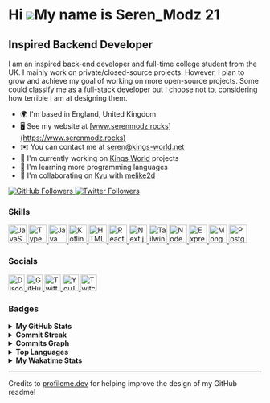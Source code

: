 # Hi ![](https://user-images.githubusercontent.com/18350557/176309783-0785949b-9127-417c-8b55-ab5a4333674e.gif)My name is Seren_Modz 21

## Inspired Backend Developer

I am an inspired back-end developer and full-time college student from the UK. I mainly work on private/closed-source projects. However, I plan to grow and achieve my goal of working on more open-source projects. Some could classify me as a full-stack developer but I choose not to, considering how terrible I am at designing them.

- 🌍 I'm based in England, United Kingdom
- 🖥️ See my website at [www.serenmodz.rocks](https://www.serenmodz.rocks)
- ✉️ You can contact me at [seren@kings-world.net](mailto:seren@kings-world.net)
- 🚀 I'm currently working on [Kings World](https://kings-world.net) projects
- 🧠 I'm learning more programming languages
- 🤝 I'm collaborating on [Kyu](https://kyubot.app) with [melike2d](https://github.com/melike2d)

<a href="https://www.github.com/SerenModz21" target="_blank" rel="noreferrer">
  <img
    src="https://img.shields.io/github/followers/SerenModz21?logo=github&style=for-the-badge&color=0891b2&labelColor=1c1917"
    alt="GitHub Followers"
  />
</a>
<a href="https://www.twitter.com/SerenModz21" target="_blank" rel="noreferrer">
  <img
    src="https://img.shields.io/twitter/follow/SerenModz21?logo=twitter&style=for-the-badge&color=0891b2&labelColor=1c1917"
    alt="Twitter Followers"
  />
</a>

### Skills

<p>
  <a href="https://developer.mozilla.org/en-US/docs/Web/JavaScript" target="_blank" rel="noreferrer" title="JavaScript">
    <img
      src="https://raw.githubusercontent.com/danielcranney/readme-generator/main/public/icons/skills/javascript-colored.svg"
      width="36"
      height="36"
      alt="JavaScript"
    />
  </a>
  <a href="https://www.typescriptlang.org" target="_blank" rel="noreferrer" title="TypeScript">
    <img
      src="https://raw.githubusercontent.com/danielcranney/readme-generator/main/public/icons/skills/typescript-colored.svg"
      width="36"
      height="36"
      alt="TypeScript"
    />
  </a>
  <a href="https://www.oracle.com/java" target="_blank" rel="noreferrer" title="Java">
    <img
      src="https://raw.githubusercontent.com/danielcranney/readme-generator/main/public/icons/skills/java-colored.svg"
      width="36"
      height="36"
      alt="Java"
    />
  </a>
  <a href="https://kotlinlang.org" target="_blank" rel="noreferrer" title="Kotlin">
    <img
      src="https://raw.githubusercontent.com/danielcranney/readme-generator/main/public/icons/skills/kotlin-colored.svg"
      width="36"
      height="36"
      alt="Kotlin"
    />
  </a>
  <a href="https://developer.mozilla.org/en-US/docs/Glossary/HTML5" target="_blank" rel="noreferrer" title="HTML5">
    <img
      src="https://raw.githubusercontent.com/danielcranney/readme-generator/main/public/icons/skills/html5-colored.svg"
      width="36"
      height="36"
      alt="HTML5"
    />
  </a>
  <a href="https://reactjs.org" target="_blank" rel="noreferrer" title="React">
    <img
      src="https://raw.githubusercontent.com/danielcranney/readme-generator/main/public/icons/skills/react-colored.svg"
      width="36"
      height="36"
      alt="React"
    />
  </a>
  <a href="https://nextjs.org/docs" target="_blank" rel="noreferrer" title="Next.js">
    <img
      src="https://raw.githubusercontent.com/danielcranney/readme-generator/main/public/icons/skills/nextjs-colored.svg"
      width="36"
      height="36"
      alt="Next.js"
    />
  </a>
  <a href="https://tailwindcss.com" target="_blank" rel="noreferrer" title="TailwindCSS">
    <img
      src="https://raw.githubusercontent.com/danielcranney/readme-generator/main/public/icons/skills/tailwindcss-colored.svg"
      width="36"
      height="36"
      alt="TailwindCSS"
    />
  </a>
  <a href="https://nodejs.org/en" target="_blank" rel="noreferrer" title="Node.js">
    <img
      src="https://raw.githubusercontent.com/danielcranney/readme-generator/main/public/icons/skills/nodejs-colored.svg"
      width="36"
      height="36"
      alt="Node.js"
    />
  </a>
  <a href="https://expressjs.com" target="_blank" rel="noreferrer" title="Express">
    <img
      src="https://raw.githubusercontent.com/danielcranney/readme-generator/main/public/icons/skills/express-colored.svg"
      width="36"
      height="36" 
      alt="Express"
    />
  </a>
  <a href="https://www.mongodb.com" target="_blank" rel="noreferrer" title="MongoDB">
    <img
      src="https://raw.githubusercontent.com/danielcranney/readme-generator/main/public/icons/skills/mongodb-colored.svg"
      width="36"
      height="36"
      alt="MongoDB"
    />
  </a>
  <a href="https://www.postgresql.org" target="_blank" rel="noreferrer" title="PostgreSQL">
    <img
      src="https://raw.githubusercontent.com/danielcranney/readme-generator/main/public/icons/skills/postgresql-colored.svg"
      width="36"
      height="36"
      alt="PostgreSQL"
    />
  </a>
</p>

### Socials

<p>
  <a href="https://discord.com/users/287278949548032000" target="_blank" rel="noreferrer" title="Discord">
    <img
      src="https://raw.githubusercontent.com/danielcranney/readme-generator/main/public/icons/socials/discord.svg"
      width="32"
      height="32"
      alt="Discord"
    />
  </a>
  <a href="https://www.github.com/SerenModz21" target="_blank" rel="noreferrer" title="GitHub">
    <img
      src="https://raw.githubusercontent.com/danielcranney/readme-generator/main/public/icons/socials/github.svg"
      width="32"
      height="32"
      alt="GitHub"
    />
  </a>
  <a href="https://www.twitter.com/SerenModz21" target="_blank" rel="noreferrer" title="Twitter">
    <img
      src="https://raw.githubusercontent.com/danielcranney/readme-generator/main/public/icons/socials/twitter.svg"
      width="32"
      height="32"
      alt="Twitter"
    />
  </a>
  <a href="https://www.youtube.com/@SerenModz21" target="_blank" rel="noreferrer" title="YouTube">
    <img
      src="https://raw.githubusercontent.com/danielcranney/readme-generator/main/public/icons/socials/youtube.svg"
      width="32"
      height="32"
      alt="YouTube"
    />
  </a>
  <a href="https://www.twitch.tv/seren_modz21" target="_blank" rel="noreferrer" title="Twitch">
    <img src="https://raw.githubusercontent.com/danielcranney/readme-generator/main/public/icons/socials/twitch.svg"
      width="32"
      height="32"
      alt="Twitch"
    />
  </a>
</p>

### Badges

<details>
  <summary>
    <b>My GitHub Stats</b>
  </summary>
  <br />
  <a href="https://www.github.com/SerenModz21">
    <img 
      src="https://github-readme-stats.vercel.app/api?username=SerenModz21&show_icons=true&hide=&count_private=true&title_color=0891b2&text_color=ffffff&icon_color=0891b2&bg_color=1c1917&hide_border=true&show_icons=true" 
      alt="SerenModz21's GitHub stats"
    />
  </a>
</details>

<details>
  <summary>
    <b>Commit Streak</b>
  </summary>
  <br />
  <a href="https://www.github.com/SerenModz21">
    <img
      src="https://github-readme-streak-stats.herokuapp.com/?user=SerenModz21&stroke=ffffff&background=1c1917&ring=0891b2&fire=0891b2&currStreakNum=ffffff&currStreakLabel=0891b2&sideNums=ffffff&sideLabels=ffffff&dates=ffffff&hide_border=true"
      alt="Commit Streak"
    />
  </a>
</details>

<details>
  <summary>
    <b>Commits Graph</b>
  </summary>
  <br />
  <a href="https://www.github.com/SerenModz21">
    <img
      src="https://github-readme-activity-graph.vercel.app/graph?username=SerenModz21&bg_color=1c1917&color=ffffff&line=0891b2&point=ffffff&area_color=1c1917&area=true&hide_border=true&custom_title=GitHub%20Commits%20Graph"
      alt="GitHub Commits Graph"
    />
  </a>
</details>

<details>
  <summary>
    <b>Top Languages</b>
  </summary>
  <br />
  <a href="https://github.com/SerenModz21">
    <img
      src="https://github-readme-stats.vercel.app/api/top-langs/?username=SerenModz21&langs_count=10&title_color=0891b2&text_color=ffffff&icon_color=0891b2&bg_color=1c1917&hide_border=true&locale=en&custom_title=Top%20%Languages"
      alt="Top Languages"
    />
  </a>
</details>

<details>
  <summary>
    <b>My Wakatime Stats</b>
  </summary>
  <br />
  
<!--START_SECTION:waka-->
![Code Time](http://img.shields.io/badge/Code%20Time-2%2C252%20hrs%2028%20mins-blue)

![Profile Views](http://img.shields.io/badge/Profile%20Views-0-blue)

![Lines of code](https://img.shields.io/badge/From%20Hello%20World%20I%27ve%20Written-1.6%20million%20lines%20of%20code-blue)

**🐱 My GitHub Data** 

> 📦 300.1 kB Used in GitHub's Storage 
 > 
> 🏆 491 Contributions in the Year 2024
 > 
> 🚫 Not Opted to Hire
 > 
> 📜 7 Public Repositories 
 > 
> 🔑 14 Private Repositories 
 > 
**I'm a Night 🦉** 

```text
🌞 Morning                2226 commits        ███░░░░░░░░░░░░░░░░░░░░░░   13.70 % 
🌆 Daytime                2303 commits        ████░░░░░░░░░░░░░░░░░░░░░   14.17 % 
🌃 Evening                6744 commits        ██████████░░░░░░░░░░░░░░░   41.51 % 
🌙 Night                  4974 commits        ████████░░░░░░░░░░░░░░░░░   30.61 % 
```
📅 **I'm Most Productive on Thursday** 

```text
Monday                   2358 commits        ████░░░░░░░░░░░░░░░░░░░░░   14.51 % 
Tuesday                  2071 commits        ███░░░░░░░░░░░░░░░░░░░░░░   12.75 % 
Wednesday                2360 commits        ████░░░░░░░░░░░░░░░░░░░░░   14.53 % 
Thursday                 2930 commits        █████░░░░░░░░░░░░░░░░░░░░   18.03 % 
Friday                   1948 commits        ███░░░░░░░░░░░░░░░░░░░░░░   11.99 % 
Saturday                 2180 commits        ███░░░░░░░░░░░░░░░░░░░░░░   13.42 % 
Sunday                   2400 commits        ████░░░░░░░░░░░░░░░░░░░░░   14.77 % 
```


📊 **This Week I Spent My Time On** 

```text
🕑︎ Time Zone: Europe/London

💬 Programming Languages: 
YAML                     1 hr 43 mins        ██████░░░░░░░░░░░░░░░░░░░   22.71 % 
Markdown                 1 hr 37 mins        █████░░░░░░░░░░░░░░░░░░░░   21.45 % 
TOML                     1 hr 30 mins        █████░░░░░░░░░░░░░░░░░░░░   19.91 % 
JSON                     48 mins             ███░░░░░░░░░░░░░░░░░░░░░░   10.60 % 
Text                     42 mins             ██░░░░░░░░░░░░░░░░░░░░░░░   09.23 % 

🔥 Editors: 
VS Code                  6 hrs 58 mins       ███████████████████████░░   91.99 % 
IntelliJ IDEA            36 mins             ██░░░░░░░░░░░░░░░░░░░░░░░   08.01 % 

🐱‍💻 Projects: 
KingsMC-Modpack          4 hrs 11 mins       ██████████████░░░░░░░░░░░   55.17 % 
discord-bridge           1 hr 49 mins        ██████░░░░░░░░░░░░░░░░░░░   24.12 % 
.minecraft               41 mins             ██░░░░░░░░░░░░░░░░░░░░░░░   09.04 % 
Kings-Utility            27 mins             ██░░░░░░░░░░░░░░░░░░░░░░░   06.08 % 
docker                   25 mins             █░░░░░░░░░░░░░░░░░░░░░░░░   05.59 % 
```

**I Mostly Code in TypeScript** 

```text
TypeScript               28 repos            ████████████████░░░░░░░░░   63.64 % 
JavaScript               4 repos             ██░░░░░░░░░░░░░░░░░░░░░░░   09.09 % 
CSS                      2 repos             █░░░░░░░░░░░░░░░░░░░░░░░░   04.55 % 
Shell                    1 repo              █░░░░░░░░░░░░░░░░░░░░░░░░   02.27 % 
Astro                    1 repo              █░░░░░░░░░░░░░░░░░░░░░░░░   02.27 % 
```




 Last Updated on 24/06/2024 13:10:03 UTC
<!--END_SECTION:waka-->
</details>

---

Credits to [profileme.dev](https://www.profileme.dev) for helping improve the design of my GitHub readme!
